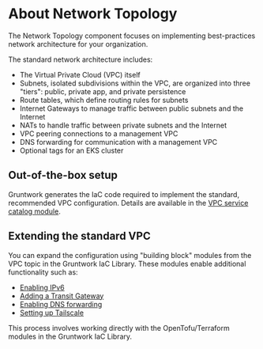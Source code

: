 # About Network Topology

The Network Topology component focuses on implementing best-practices network architecture for your organization.

The standard network architecture includes:

- The Virtual Private Cloud (VPC) itself
- Subnets, isolated subdivisions within the VPC, are organized into three "tiers": public, private app, and private persistence
- Route tables, which define routing rules for subnets
- Internet Gateways to manage traffic between public subnets and the Internet
- NATs to handle traffic between private subnets and the Internet
- VPC peering connections to a management VPC
- DNS forwarding for communication with a management VPC
- Optional tags for an EKS cluster

## Out-of-the-box setup

Gruntwork generates the IaC code required to implement the standard, recommended VPC configuration. Details are available in the [VPC service catalog module](/reference/services/networking/virtual-private-cloud-vpc).

## Extending the standard VPC

You can expand the configuration using "building block" modules from the VPC topic in the Gruntwork IaC Library. These modules enable additional functionality such as:

- [Enabling IPv6](/reference/modules/terraform-aws-vpc/vpc-app/#ipv6-design)
- [Adding a Transit Gateway](/reference/modules/terraform-aws-vpc/transit-gateway/)
- [Enabling DNS forwarding](/reference/modules/terraform-aws-vpc/vpc-dns-forwarder/)
- [Setting up Tailscale](/reference/services/security/tailscale-subnet-router)

This process involves working directly with the OpenTofu/Terraform modules in the Gruntwork IaC Library.
